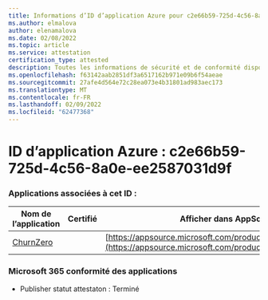```yaml
---
title: Informations d’ID d’application Azure pour c2e66b59-725d-4c56-8a0e-ee2587031d9f
ms.author: elmalova
author: elenamalova
ms.date: 02/08/2022
ms.topic: article
ms.service: attestation
certification_type: attested
description: Toutes les informations de sécurité et de conformité disponibles pour c2e66b59-725d-4c56-8a0e-ee2587031d9f.
ms.openlocfilehash: f63142aab2851df3a6517162b971e09b6f54aeae
ms.sourcegitcommit: 27afe4d564e72c28ea073e4b31801ad983aec173
ms.translationtype: MT
ms.contentlocale: fr-FR
ms.lasthandoff: 02/09/2022
ms.locfileid: "62477368"
---
```

# <a name="azure-app-id-c2e66b59-725d-4c56-8a0e-ee2587031d9f"></a>ID d’application Azure : c2e66b59-725d-4c56-8a0e-ee2587031d9f


### <a name="apps-associated-with-this-id"></a>Applications associées à cet ID :
| **Nom de l’application** | **Certifié** | **Afficher dans AppSource** |
|--------------|---------------|-----------------------|
| [ChurnZero](https://docs.microsoft.com/microsoft-365-app-certification/forward/WA200002581) |  | [https://appsource.microsoft.com/product/office/WA200002581](https://appsource.microsoft.com/product/office/WA200002581) |

### <a name="microsoft-365-app-compliance-status"></a>Microsoft 365 conformité des applications
- Publisher statut attestaton : Terminé
